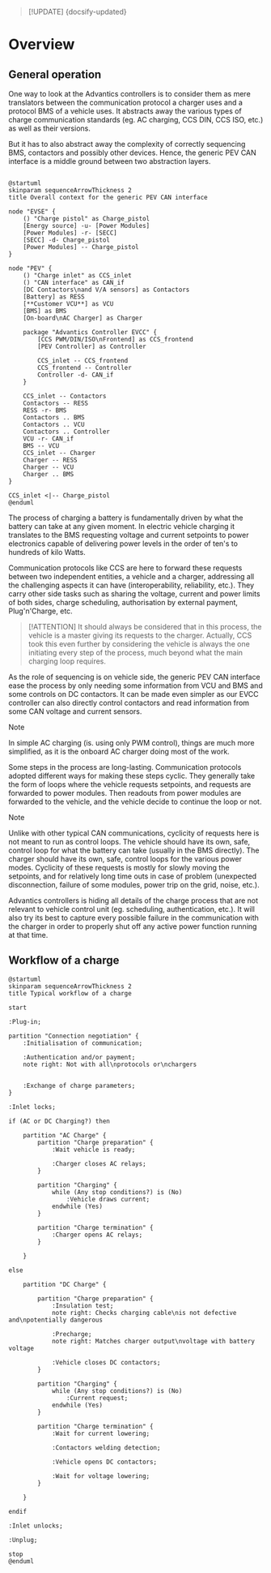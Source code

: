 > [!UPDATE] {docsify-updated}
# Overview

## General operation

One way to look at the Advantics controllers is to consider them as mere translators between the
communication protocol a charger uses and a protocol BMS of a vehicle uses.
It abstracts away the various types of charge communication standards (eg. AC charging, CCS DIN, CCS
ISO, etc.) as well as their versions.

But it has to also abstract away the complexity of correctly sequencing BMS, contactors and possibly
other devices. Hence, the generic PEV CAN interface is a middle ground between two abstraction
layers.

```plantuml

@startuml
skinparam sequenceArrowThickness 2
title Overall context for the generic PEV CAN interface

node "EVSE" {
    () "Charge pistol" as Charge_pistol
    [Energy source] -u- [Power Modules]
    [Power Modules] -r- [SECC]
    [SECC] -d- Charge_pistol
    [Power Modules] -- Charge_pistol
}

node "PEV" {
    () "Charge inlet" as CCS_inlet
    () "CAN interface" as CAN_if
    [DC Contactors\nand V/A sensors] as Contactors
    [Battery] as RESS
    [**Customer VCU**] as VCU
    [BMS] as BMS
    [On-board\nAC Charger] as Charger

    package "Advantics Controller EVCC" {
        [CCS PWM/DIN/ISO\nFrontend] as CCS_frontend
        [PEV Controller] as Controller

        CCS_inlet -- CCS_frontend
        CCS_frontend -- Controller
        Controller -d- CAN_if
    }

    CCS_inlet -- Contactors
    Contactors -- RESS
    RESS -r- BMS
    Contactors .. BMS
    Contactors .. VCU
    Contactors .. Controller
    VCU -r- CAN_if
    BMS -- VCU
    CCS_inlet -- Charger
    Charger -- RESS
    Charger -- VCU
    Charger .. BMS
}

CCS_inlet <|-- Charge_pistol
@enduml
```

The process of charging a battery is fundamentally driven by what the battery can take at
any given moment. In electric vehicle charging it translates to the BMS requesting voltage and
current setpoints to power electronics capable of delivering power levels in the order of ten's
to hundreds of kilo Watts.

Communication protocols like CCS are here to forward these requests between two independent
entities, a vehicle and a charger, addressing all the challenging aspects it can have
(interoperability, reliability, etc.). They carry other side tasks such as sharing the voltage,
current and power limits of both sides, charge scheduling, authorisation by external payment,
Plug'n'Charge, etc.

> [!ATTENTION]
> It should always be considered that in this process, the vehicle is a master giving its
> requests to the charger. Actually, CCS took this even further by considering the vehicle is always
> the one initiating every step of the process, much beyond what the main charging loop requires.

As the role of sequencing is on vehicle side, the generic PEV CAN interface ease the process by only
needing some information from VCU and BMS and some controls on DC contactors. It can be made even
simpler as our EVCC controller can also directly control contactors and read information from some
CAN voltage and current sensors.

> [!NOTE]
> In simple AC charging (is. using only PWM control), things are much more simplified, as it is
> the onboard AC charger doing most of the work.

Some steps in the process are long-lasting. Communication protocols adopted different ways for
making these steps cyclic. They generally take the form of loops where the vehicle requests
setpoints, and requests are forwarded to power modules. Then readouts from power modules are
forwarded to the vehicle, and the vehicle decide to continue the loop or not.

> [!NOTE]
> Unlike with other typical CAN communications, cyclicity of requests here is not meant to run
> as control loops. The vehicle should have its own, safe, control loop for what the battery can take
> (usually in the BMS directly). The charger should have its own, safe, control loops for the various
> power modes. Cyclicity of these requests is mostly for slowly moving the setpoints, and for
> relatively long time outs in case of problem (unexpected disconnection, failure of some modules,
> power trip on the grid, noise, etc.).

Advantics controllers is hiding all details of the charge process that are not relevant to vehicle
control unit (eg. scheduling, authentication, etc.). It will also try its best to capture every
possible failure in the communication with the charger in order to properly shut off any active
power function running at that time.

## Workflow of a charge

```plantuml
@startuml
skinparam sequenceArrowThickness 2
title Typical workflow of a charge

start

:Plug-in;

partition "Connection negotiation" {
    :Initialisation of communication;

    :Authentication and/or payment;
    note right: Not with all\nprotocols or\nchargers


    :Exchange of charge parameters;
}

:Inlet locks;

if (AC or DC Charging?) then

    partition "AC Charge" {
        partition "Charge preparation" {
            :Wait vehicle is ready;

            :Charger closes AC relays;
        }

        partition "Charging" {
            while (Any stop conditions?) is (No)
                :Vehicle draws current;
            endwhile (Yes)
        }

        partition "Charge termination" {
            :Charger opens AC relays;
        }

    }

else

    partition "DC Charge" {

        partition "Charge preparation" {
            :Insulation test;
            note right: Checks charging cable\nis not defective and\npotentially dangerous

            :Precharge;
            note right: Matches charger output\nvoltage with battery voltage

            :Vehicle closes DC contactors;
        }

        partition "Charging" {
            while (Any stop conditions?) is (No)
                :Current request;
            endwhile (Yes)
        }

        partition "Charge termination" {
            :Wait for current lowering;

            :Contactors welding detection;

            :Vehicle opens DC contactors;

            :Wait for voltage lowering;
        }

    }

endif

:Inlet unlocks;

:Unplug;

stop
@enduml
```
